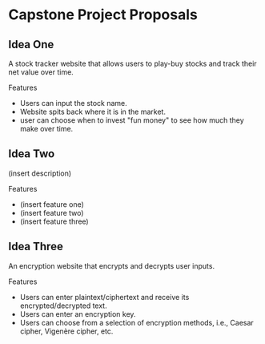 # Capstone Project Proposals

## Idea One
A stock tracker website that allows users to play-buy stocks and track their net value over time.

Features
- Users can input the stock name.
- Website spits back where it is in the market.
- user can choose when to invest "fun money" to see how much they make over time.

## Idea Two
(insert description)

Features
- (insert feature one)
- (insert feature two)
- (insert feature three)

## Idea Three
An encryption website that encrypts and decrypts user inputs.

Features
- Users can enter plaintext/ciphertext and receive its encrypted/decrypted text.
- Users can enter an encryption key.
- Users can choose from a selection of encryption methods, i.e., Caesar cipher, Vigenère cipher, etc.
